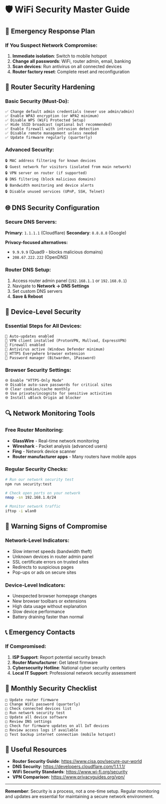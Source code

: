 # 🛡️ WiFi Security Master Guide

## 🚨 Emergency Response Plan

### **If You Suspect Network Compromise:**
1. **Immediate isolation**: Switch to mobile hotspot
2. **Change all passwords**: WiFi, router admin, email, banking
3. **Scan devices**: Run antivirus on all connected devices
4. **Router factory reset**: Complete reset and reconfiguration

## 🔧 Router Security Hardening

### **Basic Security (Must-Do):**
```
✅ Change default admin credentials (never use admin/admin)
✅ Enable WPA3 encryption (or WPA2 minimum) 
✅ Disable WPS (WiFi Protected Setup)
✅ Hide SSID broadcast (optional but recommended)
✅ Enable firewall with intrusion detection
✅ Disable remote management unless needed
✅ Update firmware regularly (quarterly)
```

### **Advanced Security:**
```
🔒 MAC address filtering for known devices
🔒 Guest network for visitors (isolated from main network)
🔒 VPN server on router (if supported)
🔒 DNS filtering (block malicious domains)
🔒 Bandwidth monitoring and device alerts
🔒 Disable unused services (UPnP, SSH, Telnet)
```

## 🌐 DNS Security Configuration

### **Secure DNS Servers:**
**Primary**: `1.1.1.1` (Cloudflare)
**Secondary**: `8.8.8.8` (Google)

**Privacy-focused alternatives:**
- `9.9.9.9` (Quad9 - blocks malicious domains)
- `208.67.222.222` (OpenDNS)

### **Router DNS Setup:**
1. Access router admin panel (`192.168.1.1` or `192.168.0.1`)
2. Navigate to **Network → DNS Settings**
3. Set custom DNS servers
4. **Save & Reboot**

## 📱 Device-Level Security

### **Essential Steps for All Devices:**
```
🔐 Auto-updates enabled
🔐 VPN client installed (ProtonVPN, Mullvad, ExpressVPN)
🔐 Firewall enabled 
🔐 Antivirus active (Windows Defender minimum)
🔐 HTTPS Everywhere browser extension
🔐 Password manager (Bitwarden, 1Password)
```

### **Browser Security Settings:**
```
🌐 Enable "HTTPS-Only Mode"
🌐 Disable auto-save passwords for critical sites
🌐 Clear cookies/cache monthly
🌐 Use private/incognito for sensitive activities
🌐 Install uBlock Origin ad blocker
```

## 🔍 Network Monitoring Tools

### **Free Router Monitoring:**
- **GlassWire** - Real-time network monitoring
- **Wireshark** - Packet analysis (advanced users)
- **Fing** - Network device scanner
- **Router manufacturer apps** - Many routers have mobile apps

### **Regular Security Checks:**
```bash
# Run our network security test
npm run security:test

# Check open ports on your network
nmap -sn 192.168.1.0/24

# Monitor network traffic 
iftop -i wlan0
```

## 🚨 Warning Signs of Compromise

### **Network-Level Indicators:**
- Slow internet speeds (bandwidth theft)
- Unknown devices in router admin panel
- SSL certificate errors on trusted sites
- Redirects to suspicious pages
- Pop-ups or ads on secure sites

### **Device-Level Indicators:**
- Unexpected browser homepage changes
- New browser toolbars or extensions
- High data usage without explanation
- Slow device performance
- Battery draining faster than normal

## 📞 Emergency Contacts

### **If Compromised:**
1. **ISP Support**: Report potential security breach
2. **Router Manufacturer**: Get latest firmware
3. **Cybersecurity Hotline**: National cyber security centers
4. **Local IT Support**: Professional network security assessment

## 🎯 Monthly Security Checklist

```
□ Update router firmware
□ Change WiFi password (quarterly)
□ Check connected devices list
□ Run network security test
□ Update all device software
□ Review DNS settings
□ Check for firmware updates on all IoT devices
□ Review access logs if available
□ Test backup internet connection (mobile hotspot)
```

## 🔗 Useful Resources

- **Router Security Guide**: https://www.cisa.gov/secure-our-world
- **DNS Security**: https://developers.cloudflare.com/1.1.1.1/
- **WiFi Security Standards**: https://www.wi-fi.org/security
- **VPN Comparison**: https://www.privacyguides.org/vpn/

---

**Remember**: Security is a process, not a one-time setup. Regular monitoring and updates are essential for maintaining a secure network environment. 